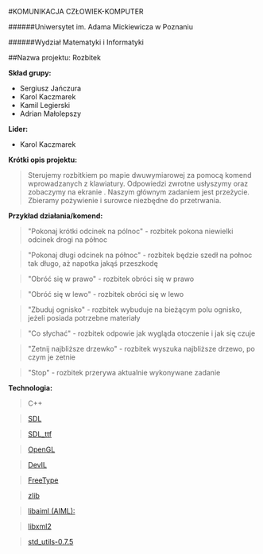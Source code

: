 ﻿#KOMUNIKACJA CZŁOWIEK-KOMPUTER

######Uniwersytet im. Adama Mickiewicza w Poznaniu

######Wydział Matematyki i Informatyki

##Nazwa projektu: Rozbitek

**Skład grupy:**
* Sergiusz Jańczura
* Karol Kaczmarek
* Kamil Legierski
* Adrian Małolepszy

**Lider:**
* Karol Kaczmarek


**Krótki opis projektu:**
> Sterujemy rozbitkiem po mapie dwuwymiarowej za pomocą komend wprowadzanych z klawiatury. Odpowiedzi zwrotne usłyszymy oraz zobaczymy na ekranie . Naszym głównym zadaniem jest przeżycie. Zbieramy pożywienie i surowce niezbędne do przetrwania.


**Przykład działania/komend:**

> "Pokonaj krótki odcinek na pólnoc" - rozbitek pokona niewielki odcinek drogi na północ

> "Pokonaj długi odcinek na północ" - rozbitek będzie szedł na połnoc tak długo, aż napotka jakąś przeszkodę

> "Obróć się w prawo" - rozbitek obróci się w prawo

> "Obróć się w lewo" - rozbitek obróci się w lewo

> "Zbuduj ognisko" - rozbitek wybuduje na bieżącym polu ognisko, jeżeli posiada potrzebne materiały

> "Co słychać" - rozbitek odpowie jak wygląda otoczenie i jak się czuje

> "Zetnij najbliższe drzewko" - rozbitek wyszuka najbliższe drzewo, po czym je zetnie

> "Stop" - rozbitek przerywa aktualnie wykonywane zadanie

**Technologia:**

> C++

> [SDL](https://www.libsdl.org/)

> [SDL_ttf](https://www.libsdl.org/projects/SDL_ttf/)

> [OpenGL](https://www.opengl.org/)

> [DevIL](http://www.openil.sourceforge.net/)

> [FreeType](http://www.freetype.org/freetype2/)

> [zlib](http://www.zlib.net/)

> [libaiml (AIML):](http://www.alicebot.org/downloads/programs.html)

> [libxml2](http://xmlsoft.org/)

> [std_utils-0.7.5](http://omicron.ig3.net/)

